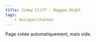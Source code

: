 ```yaml
---
title: Jimmy Cliff - Reggae Night
tags:
    - musique/chanson
---
```


Page créée automatiquement, mais vide.
